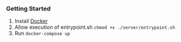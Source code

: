 ### Getting Started

1. Install [Docker](https://www.docker.com/products/docker-desktop/)
2. Allow execution of entrypoint.sh `chmod +x ./server/entrypoint.sh`
3. Run `docker-compose up`
